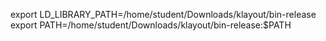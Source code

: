 export LD_LIBRARY_PATH=/home/student/Downloads/klayout/bin-release<br/>
export PATH=/home/student/Downloads/klayout/bin-release:$PATH<br/>
